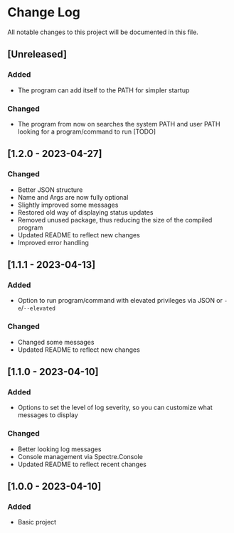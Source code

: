 # Change Log

All notable changes to this project will be documented in this file.

## [Unreleased]

### Added

- The program can add itself to the PATH for simpler startup

### Changed

- The program from now on searches the system PATH and user PATH looking for a program/command to run [TODO]

## [1.2.0 - 2023-04-27]

### Changed

- Better JSON structure
- Name and Args are now fully optional
- Slightly improved some messages
- Restored old way of displaying status updates
- Removed unused package, thus reducing the size of the compiled program
- Updated README to reflect new changes
- Improved error handling

## [1.1.1 - 2023-04-13]

### Added

- Option to run program/command with elevated privileges via JSON or `-e`/`--elevated`

### Changed

- Changed some messages
- Updated README to reflect new changes

## [1.1.0 - 2023-04-10]

### Added

- Options to set the level of log severity, so you can customize what messages to display

### Changed

- Better looking log messages
- Console management via Spectre.Console
- Updated README to reflect recent changes

## [1.0.0 - 2023-04-10]

### Added

- Basic project
